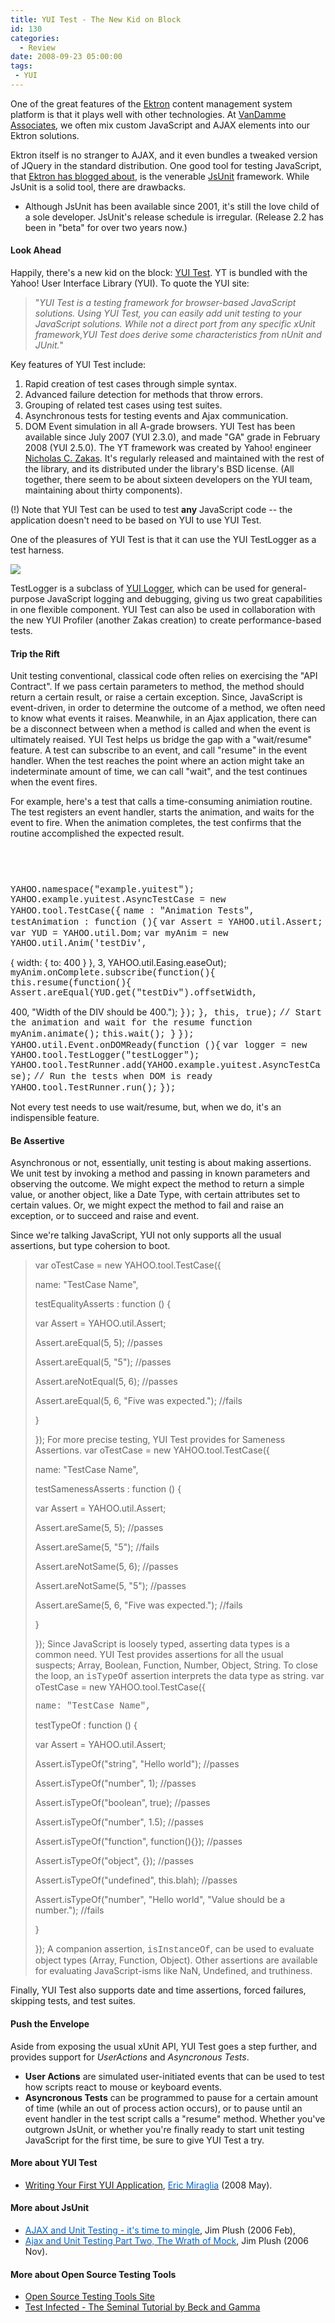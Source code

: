 ```yaml
---
title: YUI Test - The New Kid on Block
id: 130
categories:
  - Review
date: 2008-09-23 05:00:00
tags:
 - YUI
---
```


One of the great features of the [Ektron](http://ektron.com/ "Ektron") content management system platform is that it plays well with other technologies. At [VanDamme Associates](http://www.vandamme.com/content.aspx?id=362), we often mix custom JavaScript and AJAX elements into our Ektron solutions.

Ektron itself is no stranger to AJAX, and it even bundles a tweaked version of JQuery in the standard distribution. One good tool for testing JavaScript, that [Ektron has blogged about](http://dev.ektron.com/blogs.aspx?id=13568), is the venerable [JsUnit](http://jsunit.org/) framework. While JsUnit is a solid tool, there are drawbacks.

*   Although JsUnit has been available since 2001, it's still the love child of a sole developer.
JsUnit's release schedule is irregular. (Release 2.2 has been in "beta" for over two years now.)

#### Look Ahead

Happily, there's a new kid on the block: [YUI Test](http://developer.yahoo.com/yui/yuitest/). YT is bundled with the Yahoo! User Interface Library (YUI). To quote the YUI site:

> "_YUI Test is a testing framework for browser-based JavaScript solutions. Using YUI Test, you can easily add unit testing to your JavaScript solutions. While not a direct port from any specific xUnit framework,YUI Test does derive some characteristics from nUnit and JUnit._"

Key features of YUI Test include:

1.  Rapid creation of test cases through simple syntax.
2.  Advanced failure detection for methods that throw errors.
3.  Grouping of related test cases using test suites.
4.  Asynchronous tests for testing events and Ajax communication.
5.  DOM Event simulation in all A-grade browsers.
YUI Test has been available since July 2007 (YUI 2.3.0), and made "GA" grade in February 2008 (YUI 2.5.0). The YT framework was created by Yahoo! engineer [Nicholas C. Zakas](http://www.nczonline.net/). It's regularly released and maintained with the rest of the library, and its distributed under the library's BSD license. (All together, there seem to be about sixteen developers on the YUI team, maintaining about thirty components).

(!) Note that YUI Test can be used to test **any** JavaScript code -- the application doesn't need to be based on YUI to use YUI Test.

One of the pleasures of YUI Test is that it can use the YUI TestLogger as a test harness.

[![](https://tedhusted.files.wordpress.com/2008/09/6bbdc-yui-test.png)](http://developer.yahoo.com/yui/logger/)

TestLogger is a subclass of [YUI Logger](http://developer.yahoo.com/yui/logger/), which can be used for general-purpose JavaScript logging and debugging, giving us two great capabilities in one flexible component. YUI Test can also be used in collaboration with the new YUI Profiler (another Zakas creation) to create performance-based tests.

#### Trip the Rift

Unit testing conventional, classical code often relies on exercising the "API Contract". If we pass certain parameters to method, the method should return a certain result, or raise a certain exception. Since, JavaScript is event-driven, in order to determine the outcome of a method, we often need to know what events it raises. Meanwhile, in an Ajax application, there can be a disconnect between when a method is called and when the event is ultimately reaised. YUI Test helps us bridge the gap with a "wait/resume" feature. A test can subscribe to an event, and call "resume" in the event handler. When the test reaches the point where an action might take an indeterminate amount of time, we can call "wait", and the test continues when the event fires.

For example, here's a test that calls a time-consuming animiation routine. The test registers an event handler, starts the animation, and waits for the event to fire. When the animation completes, the test confirms that the routine accomplished the expected result.

<span style="font-family:courier new, monospace;"> </span>
<div id="testLogger"></div>

<span style="font-family:courier new, monospace;"> </span>
<div id="testDiv" style="position:absolute;width:10px;height:10px;"></div>

<span style="font-family:courier new, monospace;"> YAHOO.namespace("example.yuitest");</span> <span style="font-family:courier new, monospace;"> YAHOO.example.yuitest.AsyncTestCase = new YAHOO.tool.TestCase({</span> <span style="font-family:courier new, monospace;"> name : "Animation Tests", </span> <span style="font-family:courier new, monospace;"> testAnimation : function (){</span> <span style="font-family:courier new, monospace;"> var Assert = YAHOO.util.Assert;</span> <span style="font-family:courier new, monospace;"> var YUD = YAHOO.util.Dom;</span> <span style="font-family:courier new, monospace;"> var myAnim = new YAHOO.util.Anim('testDiv',</span>

{ width: { to: 400 } }, 3, YAHOO.util.Easing.easeOut); <span style="font-family:courier new, monospace;"> myAnim.onComplete.subscribe(function(){</span> <span style="font-family:courier new, monospace;"> this.resume(function(){ </span> <span style="font-family:courier new, monospace;"> Assert.areEqual(YUD.get("testDiv").offsetWidth,</span>

400, "Width of the DIV should be 400."); <span style="font-family:courier new, monospace;"> });</span> <span style="font-family:courier new, monospace;"> }, this, true);</span> <span style="font-family:courier new, monospace;"> // Start the animation and wait for the resume function</span> <span style="font-family:courier new, monospace;"> myAnim.animate();</span> <span style="font-family:courier new, monospace;"> this.wait(); </span> <span style="font-family:courier new, monospace;"> }</span> <span style="font-family:courier new, monospace;"> });</span> <span style="font-family:courier new, monospace;"> YAHOO.util.Event.onDOMReady(function (){</span> <span style="font-family:courier new, monospace;"> var logger = new YAHOO.tool.TestLogger("testLogger");</span> <span style="font-family:courier new, monospace;"> YAHOO.tool.TestRunner.add(YAHOO.example.yuitest.AsyncTestCase);</span> <span style="font-family:courier new, monospace;"> // Run the tests when DOM is ready</span> <span style="font-family:courier new, monospace;"> YAHOO.tool.TestRunner.run();</span> <span style="font-family:courier new, monospace;"> });</span>

Not every test needs to use wait/resume, but, when we do, it's an indispensible feature.

#### Be Assertive

Asynchronous or not, essentially, unit testing is about making assertions. We unit test by invoking a method and passing in known parameters and observing the outcome. We might expect the method to return a simple value, or another object, like a Date Type, with certain attributes set to certain values. Or, we might expect the method to fail and raise an exception, or to succeed and raise and event.

Since we're talking JavaScript, YUI not only supports all the usual assertions, but type cohersion to boot.
> var oTestCase = new YAHOO.tool.TestCase({
> 
> name: "TestCase Name",
> 
> testEqualityAsserts : function () {
> 
> var Assert = YAHOO.util.Assert;
> 
> Assert.areEqual(5, 5); //passes
> 
> Assert.areEqual(5, "5"); //passes
> 
> Assert.areNotEqual(5, 6); //passes
> 
> Assert.areEqual(5, 6, "Five was expected."); //fails
> 
> }
> 
> });
For more precise testing, YUI Test provides for Sameness Assertions.
> var oTestCase = new YAHOO.tool.TestCase({
> 
> name: "TestCase Name",
> 
> testSamenessAsserts : function () {
> 
> var Assert = YAHOO.util.Assert;
> 
> Assert.areSame(5, 5); //passes
> 
> Assert.areSame(5, "5"); //fails
> 
> Assert.areNotSame(5, 6); //passes
> 
> Assert.areNotSame(5, "5"); //passes
> 
> Assert.areSame(5, 6, "Five was expected."); //fails
> 
> }
> 
> });
Since JavaScript is loosely typed, asserting data types is a common need. YUI Test provides assertions for all the usual suspects; Array, Boolean, Function, Number, Object, String. To close the loop, an <span style="font-family:courier new, monospace;">isTypeOf</span> assertion interprets the data type as string.
> var oTestCase = new YAHOO.tool.TestCase({
> 
> <span style="font-family:courier new, monospace;"> name: "TestCase Name",</span>
> 
> testTypeOf : function () {
> 
> var Assert = YAHOO.util.Assert;
> 
> Assert.isTypeOf("string", "Hello world"); //passes
> 
> Assert.isTypeOf("number", 1); //passes
> 
> Assert.isTypeOf("boolean", true); //passes
> 
> Assert.isTypeOf("number", 1.5); //passes
> 
> Assert.isTypeOf("function", function(){}); //passes
> 
> Assert.isTypeOf("object", {}); //passes
> 
> Assert.isTypeOf("undefined", this.blah); //passes
> 
> Assert.isTypeOf("number", "Hello world", "Value should be a number."); //fails
> 
> }
> 
> });
A companion assertion, <span style="font-family:courier new, monospace;">isInstanceOf</span>, can be used to evaluate object types (Array, Function, Object). Other assertions are available for evaluating JavaScript-isms like NaN, Undefined, and truthiness.

Finally, YUI Test also supports date and time assertions, forced failures, skipping tests, and test suites.

#### Push the Envelope

Aside from exposing the usual xUnit API, YUI Test goes a step further, and provides support for _UserActions_ and _Asyncronous Tests_.

*   **User Actions** are simulated user-initiated events that can be used to test how scripts react to mouse or keyboard events.
*   **Asyncronous Tests** can be programmed to pause for a certain amount of time (while an out of process action occurs), or to pause until an event handler in the test script calls a "resume" method.
Whether you've outgrown JsUnit, or whether you're finally ready to start unit testing JavaScript for the first time, be sure to give YUI Test a try.

#### More about YUI Test

*   [Writing Your First YUI Application](http://www.insideria.com/2008/05/writing-your-first-yui-applica.html), [<span style="color:#0066cc;">Eric Miraglia</span>](http://www.oreillynet.com/pub/au/3447) (2008 May).

#### More about JsUnit

*   [<span style="color:#0066cc;">AJAX and Unit Testing - it's time to mingle</span>](http://www.litfuel.net/plush/?postid=117 "Permanent Link: AJAX and Unit Testing - it"), Jim Plush (2006 Feb),
*   [<span style="color:#0066cc;">Ajax and Unit Testing Part Two, The Wrath of Mock</span>](http://www.litfuel.net/plush/?postid=154 "Permanent Link: Ajax and Unit Testing Part Two, The Wrath of Mock"), Jim Plush (2006 Nov).

#### More about Open Source Testing Tools

*   [Open Source Testing Tools Site](http://www.opensourcetesting.org/)
*   [Test Infected - The Seminal Tutorial by Beck and Gamma](http://junit.sourceforge.net/doc/testinfected/testing.htm)